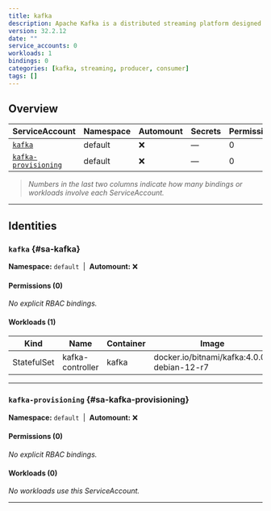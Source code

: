 ```yaml
---
title: kafka
description: Apache Kafka is a distributed streaming platform designed to build real-time pipelines and can be used as a message broker or as a replacement for a log aggregation solution for big data applications.
version: 32.2.12
date: ""
service_accounts: 0
workloads: 1
bindings: 0
categories: [kafka, streaming, producer, consumer]
tags: []
---
```


## Overview

|ServiceAccount|Namespace|Automount|Secrets|Permissions|Workloads|
|---|---|---|---|---|---|
|[`kafka`](#sa-kafka)|default|❌|—|0|1|
|[`kafka-provisioning`](#sa-kafka-provisioning)|default|❌|—|0|0|


> *Numbers in the last two columns indicate how many bindings or workloads involve each ServiceAccount.*

---

## Identities

### `kafka` {#sa-kafka}
**Namespace:** `default` &nbsp;|&nbsp; **Automount:** ❌

#### Permissions (0)
_No explicit RBAC bindings._

#### Workloads (1)
|Kind|Name|Container|Image|
|---|---|---|---|
|StatefulSet|kafka-controller|kafka|docker.io/bitnami/kafka:4.0.0-debian-12-r7|

---

### `kafka-provisioning` {#sa-kafka-provisioning}
**Namespace:** `default` &nbsp;|&nbsp; **Automount:** ❌

#### Permissions (0)
_No explicit RBAC bindings._

#### Workloads (0)
_No workloads use this ServiceAccount._

---

